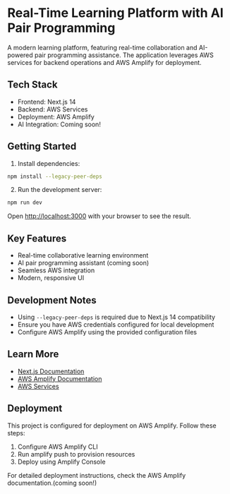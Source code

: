 # Real-Time Learning Platform with AI Pair Programming

A modern learning platform, featuring real-time collaboration and AI-powered pair programming assistance. The application leverages AWS services for backend operations and AWS Amplify for deployment.

## Tech Stack

- Frontend: Next.js 14
- Backend: AWS Services
- Deployment: AWS Amplify
- AI Integration: Coming soon!

## Getting Started

1. Install dependencies:
```bash
npm install --legacy-peer-deps
```

2. Run the development server:
```bash
npm run dev
```

Open [http://localhost:3000](http://localhost:3000) with your browser to see the result.

## Key Features

- Real-time collaborative learning environment
- AI pair programming assistant (coming soon)
- Seamless AWS integration
- Modern, responsive UI

## Development Notes

- Using `--legacy-peer-deps` is required due to Next.js 14 compatibility
- Ensure you have AWS credentials configured for local development
- Configure AWS Amplify using the provided configuration files

## Learn More

- [Next.js Documentation](https://nextjs.org/docs)
- [AWS Amplify Documentation](https://docs.amplify.aws/)
- [AWS Services](https://aws.amazon.com/products/)

## Deployment

This project is configured for deployment on AWS Amplify. Follow these steps:

1. Configure AWS Amplify CLI
2. Run amplify push to provision resources
3. Deploy using Amplify Console

For detailed deployment instructions, check the AWS Amplify documentation.(coming soon!)
